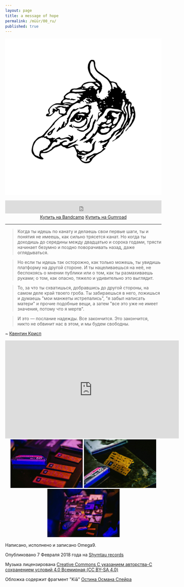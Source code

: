 ```yaml
---
layout: page
title: a message of hope
permalink: /müür/00_ru/
published: true
---
```

![](/müür/00/cover.png)

<center>
<iframe style="border: 0; width: 100%; height: 42px;" src="https://bandcamp.com/EmbeddedPlayer/album=3484318043/size=small/bgcol=333333/linkcol=ffffff/transparent=true/" seamless><a href="http://omega9.bandcamp.com/album/a-message-of-hope">a message of hope by MÜÜR</a></iframe>
</center>


<center>
<a markdown="0" href="https://omega9.bandcamp.com/album/a-message-of-hope" class="btn">Купить на Bandcamp</a> <a markdown="0" href="https://gum.co/sGqSz" class="btn">Купить на Gumroad</a>
</center>

-----
> Когда ты идешь по канату и делаешь свои первые шаги, ты и понятия не имеешь, как сильно трясется канат. Но когда ты доходишь до середины между двадцатью и сорока годами, трясти начинает безумно и поздно поворачивать назад, даже оглядываться.

> Но если ты идешь так осторожно, как только можешь, ты увидишь платформу на другой стороне. И ты нацеливаешься на неё, не беспокоясь о мнении публики или о том, как ты размахиваешь руками; о том, как опасно, тяжело и удивительно это выглядит.

> То, за что ты схватишься, добравшись до другой стороны, на самом деле край твоего гроба. Ты забираешься в него, ложишься и думаешь "мои манжеты истрепались", "я забыл написать матери" и прочие подобные вещи, а затем "все это уже не имеет значения, потому что я мертв".

> И это — послание надежды. Все закончится. Это закончится, никто не обвинит нас в этом, и мы будем свободны.

~ [Квентин Крисп](https://ru.wikipedia.org/wiki/%D0%9A%D0%B2%D0%B5%D0%BD%D1%82%D0%B8%D0%BD_%D0%9A%D1%80%D0%B8%D1%81%D0%BF)

<center>
<iframe width="560" height="315" src="https://www.youtube.com/embed/dzs-GY12DWY" frameborder="0" allow="accelerometer; autoplay; encrypted-media; gyroscope; picture-in-picture" allowfullscreen></iframe>
<br />

<img src="/müür/00/1.jpg" width="233"/>
<img src="/müür/00/2.jpg" width="233"/>
<img src="/müür/00/3.jpg" width="233"/>
</center>

Написано, исполнено и записано Omega9.

Опубликовано 7 Февраля 2018 года на [Shymtau records](https://vk.com/shymtau)

Музыка лицензирована [Creative Commons С указанием авторства-С сохранением условий 4.0 Всемирная (CC BY-SA 4.0)](https://creativecommons.org/licenses/by-sa/4.0/deed.ru)

Обложка содержит фрагмент "Kiā" [Остина Османа Спейра](https://ru.wikipedia.org/wiki/%D0%A1%D0%BF%D0%B5%D0%B9%D1%80,_%D0%9E%D1%81%D1%82%D0%B8%D0%BD_%D0%9E%D1%81%D0%BC%D0%B0%D0%BD)